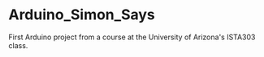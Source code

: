 # Arduino_Simon_Says
First Arduino project from a course at the University of Arizona's ISTA303 class.
